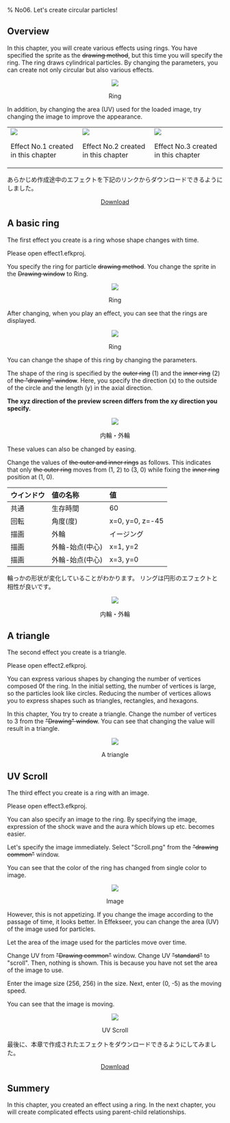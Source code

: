 ﻿% No06. Let's create circular particles!

<div class="main">

## Overview

In this chapter, you will create various effects using rings.
You have specified the sprite as the <s>drawing method</s>, but this time you will specify the ring.
The ring draws cylindrical particles.
By changing the parameters, you can create not only circular but also various effects.

<div align="center">
<img src="../../img/Tutorial/06_renderRing.png">
<p>Ring</p>
</div>

In addition, by changing the area (UV) used for the loaded image, try changing the image to improve the appearance.

<div align="center">
<table>
<tr>
<td>
<img src="../../img/Tutorial/06_ring_easing.gif">
<p>Effect No.1 created in this chapter</p>
</td>
<td>
<img src="../../img/Tutorial/06_tri.png">
<p>Effect No.2 created in this chapter</p>
</td>
<td>
<img src="../../img/Tutorial/06_scroll.gif">
<p>Effect No.3 created in this chapter</p>
</td>
</tr>
</table>
</div>

<p>あらかじめ作成途中のエフェクトを下記のリンクからダウンロードできるようにしました。</p>
<div align="center">
<p><a href = "../../Sample/06_01_Sample.zip">Download</a></p>
</div>

## A basic ring

The first effect you create is a ring whose shape changes with time.

Please open effect1.efkproj.

You specify the ring for particle <s>drawing method</s>.
You change the sprite in the <s>Drawing window</s> to Ring.

<div align="center">
<img src="../../img/Tutorial/06_ring_ja.png">
<p>Ring</p>
</div>

After changing, when you play an effect, you can see that the rings are displayed.

<div align="center">
<img src="../../img/Tutorial/06_ring.png">
<p>Ring</p>
</div>

You can change the shape of this ring by changing the parameters.

The shape of the ring is specified by the <s>outer ring</s> (1) and the <s>inner ring</s> (2) of <s>the "drawing" window</s>.
Here, you specify the direction (x) to the outside of the circle and the length (y) in the axial direction.

<b> The xyz direction of the preview screen differs from the xy direction you specify. </b>

<div align="center">
<img src="../../img/Tutorial/06_ring_inout.png">
<p>内輪・外輪</p>
</div>

These values can also be changed by easing.

Change the values of <s>the outer and inner rings</s> as follows.
This indicates that only <s>the outer ring</s> moves from (1, 2) to (3, 0) while fixing the <s>inner ring</s> position at (1, 0).

|ウインドウ|値の名称|値|
|:----|:----|:----|
|共通|生存時間|60|
|回転|角度(度)|x=0, y=0, z=-45|
|描画|外輪|イージング|
|描画|外輪-始点(中心)|x=1, y=2|
|描画|外輪-始点(中心)|x=3, y=0|

輪っかの形状が変化していることがわかります。
リングは円形のエフェクトと相性が良いです。

<div align="center">
<img src="../../img/Tutorial/06_ring_easing.gif">
<p>内輪・外輪</p>
</div>

## A triangle

The second effect you create is a triangle.

Please open effect2.efkproj.

You can express various shapes by changing the number of vertices composed 0f the ring.
In the initial setting, the number of vertices is large, so the particles look like circles.
Reducing the number of vertices allows you to express shapes such as triangles, rectangles, and hexagons.

In this chapter, You try to create a triangle. Change the number of vertices to 3 from the <s>"Drawing" window</s>.
You can see that changing the value will result in a triangle.

<div align="center">
<img src="../../img/Tutorial/06_tri.png">
<p>A triangle</p>
</div>

## UV Scroll

The third effect you create is a ring with an image.

Please open effect3.efkproj.

You can also specify an image to the ring.
By specifying the image, expression of the shock wave and the aura which blows up etc. becomes easier.

Let's specify the image immediately. Select "Scroll.png" from the <s>"drawing common"</s> window.

You can see that the color of the ring has changed from single color to image.

<div align="center">
<img src="../../img/Tutorial/06_ring_img.png">
<p>Image</p>
</div>

However, this is not appetizing. If you change the image according to the passage of time, it looks better.
In Effekseer, you can change the area (UV) of the image used for particles.

Let the area of the image used for the particles move over time.

Change UV from <s>"Drawing common"</s> window.
Change UV <s>"standard"</s> to "scroll".
Then, nothing is shown.
This is because you have not set the area of the image to use.

Enter the image size (256, 256) in the size. Next, enter (0, -5) as the moving speed.

You can see that the image is moving.

<div align="center">
<img src="../../img/Tutorial/06_scroll.gif">
<p>UV Scroll</p>
</div>

最後に、本章で作成されたエフェクトをダウンロードできるようにしてみました。

<div align="center">
<a href = "../../Sample/06_02_Sample.zip">Download</a>
</div>

## Summery

In this chapter, you created an effect using a ring.
In the next chapter, you will create complicated effects using parent-child relationships.

</div>
